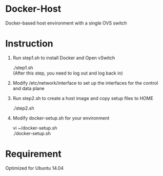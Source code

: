# Docker-Host
Docker-based host environment with a single OVS switch

# Instruction
1. Run step1.sh to install Docker and Open vSwitch

	./step1.sh  
	(After this step, you need to log out and log back in)

2. Modify /etc/network/interface to set up the interfaces for the control and data plane

3. Run step2.sh to create a host image and copy setup files to HOME

	./step2.sh

4. Modify docker-setup.sh for your environment

	vi ~/docker-setup.sh  
	./docker-setup.sh

# Requirement
Optimized for Ubuntu 14.04
